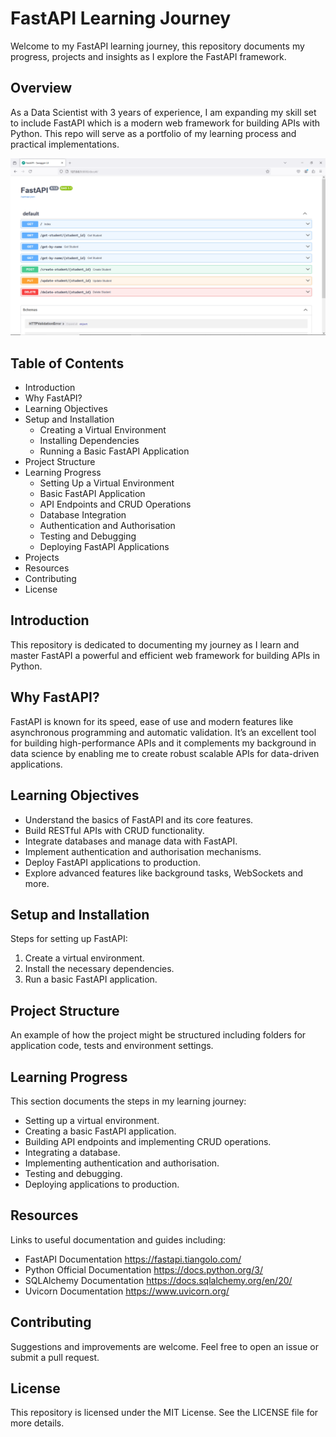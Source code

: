 # FastAPI Learning Journey 

Welcome to my FastAPI learning journey, this repository documents my progress, projects and insights as I explore the FastAPI framework.

## Overview

As a Data Scientist with 3 years of experience, I am expanding my skill set to include FastAPI which is a modern web framework for building APIs with Python. This repo will serve as a portfolio of my learning process and practical implementations.

![alt text](<FastAPI.png>)

## Table of Contents

- Introduction
- Why FastAPI?
- Learning Objectives
- Setup and Installation
  - Creating a Virtual Environment
  - Installing Dependencies
  - Running a Basic FastAPI Application
- Project Structure
- Learning Progress
  - Setting Up a Virtual Environment
  - Basic FastAPI Application
  - API Endpoints and CRUD Operations
  - Database Integration
  - Authentication and Authorisation
  - Testing and Debugging
  - Deploying FastAPI Applications
- Projects
- Resources
- Contributing
- License

## Introduction

This repository is dedicated to documenting my journey as I learn and master FastAPI a powerful and efficient web framework for building APIs in Python.

## Why FastAPI?

FastAPI is known for its speed, ease of use and modern features like asynchronous programming and automatic validation. It’s an excellent tool for building high-performance APIs and it complements my background in data science by enabling me to create robust scalable APIs for data-driven applications.

## Learning Objectives

- Understand the basics of FastAPI and its core features.
- Build RESTful APIs with CRUD functionality.
- Integrate databases and manage data with FastAPI.
- Implement authentication and authorisation mechanisms.
- Deploy FastAPI applications to production.
- Explore advanced features like background tasks, WebSockets and more.

## Setup and Installation

Steps for setting up FastAPI:

1. Create a virtual environment.
2. Install the necessary dependencies.
3. Run a basic FastAPI application.

## Project Structure

An example of how the project might be structured including folders for application code, tests and environment settings.

## Learning Progress

This section documents the steps in my learning journey:

- Setting up a virtual environment.
- Creating a basic FastAPI application.
- Building API endpoints and implementing CRUD operations.
- Integrating a database.
- Implementing authentication and authorisation.
- Testing and debugging.
- Deploying applications to production.

## Resources

Links to useful documentation and guides including:

- FastAPI Documentation https://fastapi.tiangolo.com/
- Python Official Documentation https://docs.python.org/3/
- SQLAlchemy Documentation https://docs.sqlalchemy.org/en/20/
- Uvicorn Documentation https://www.uvicorn.org/

## Contributing

Suggestions and improvements are welcome. Feel free to open an issue or submit a pull request.

## License

This repository is licensed under the MIT License. See the LICENSE file for more details.
